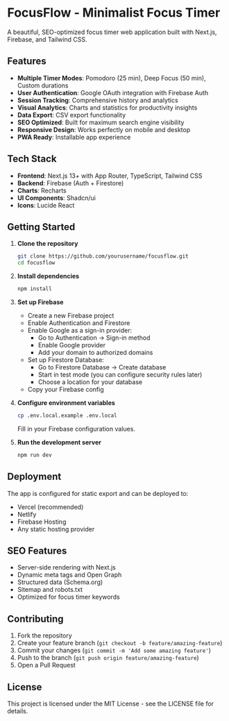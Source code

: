 # FocusFlow - Minimalist Focus Timer

A beautiful, SEO-optimized focus timer web application built with Next.js, Firebase, and Tailwind CSS.

## Features

- **Multiple Timer Modes**: Pomodoro (25 min), Deep Focus (50 min), Custom durations
- **User Authentication**: Google OAuth integration with Firebase Auth
- **Session Tracking**: Comprehensive history and analytics
- **Visual Analytics**: Charts and statistics for productivity insights
- **Data Export**: CSV export functionality
- **SEO Optimized**: Built for maximum search engine visibility
- **Responsive Design**: Works perfectly on mobile and desktop
- **PWA Ready**: Installable app experience

## Tech Stack

- **Frontend**: Next.js 13+ with App Router, TypeScript, Tailwind CSS
- **Backend**: Firebase (Auth + Firestore)
- **Charts**: Recharts
- **UI Components**: Shadcn/ui
- **Icons**: Lucide React

## Getting Started

1. **Clone the repository**
   ```bash
   git clone https://github.com/yourusername/focusflow.git
   cd focusflow
   ```

2. **Install dependencies**
   ```bash
   npm install
   ```

3. **Set up Firebase**
   - Create a new Firebase project
   - Enable Authentication and Firestore
   - Enable Google as a sign-in provider:
     - Go to Authentication → Sign-in method
     - Enable Google provider
     - Add your domain to authorized domains
   - Set up Firestore Database:
     - Go to Firestore Database → Create database
     - Start in test mode (you can configure security rules later)
     - Choose a location for your database
   - Copy your Firebase config

4. **Configure environment variables**
   ```bash
   cp .env.local.example .env.local
   ```
   Fill in your Firebase configuration values.

5. **Run the development server**
   ```bash
   npm run dev
   ```

## Deployment

The app is configured for static export and can be deployed to:
- Vercel (recommended)
- Netlify
- Firebase Hosting
- Any static hosting provider

## SEO Features

- Server-side rendering with Next.js
- Dynamic meta tags and Open Graph
- Structured data (Schema.org)
- Sitemap and robots.txt
- Optimized for focus timer keywords

## Contributing

1. Fork the repository
2. Create your feature branch (`git checkout -b feature/amazing-feature`)
3. Commit your changes (`git commit -m 'Add some amazing feature'`)
4. Push to the branch (`git push origin feature/amazing-feature`)
5. Open a Pull Request

## License

This project is licensed under the MIT License - see the LICENSE file for details.